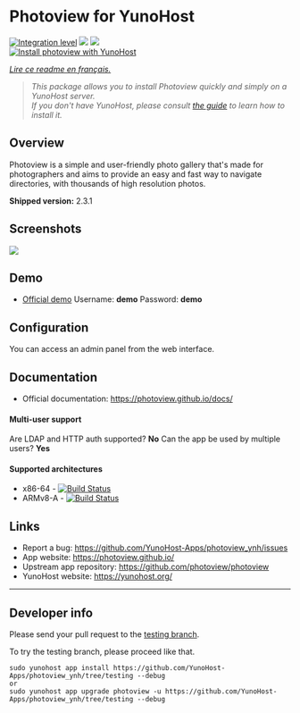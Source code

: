 # Photoview for YunoHost

[![Integration level](https://dash.yunohost.org/integration/photoview.svg)](https://dash.yunohost.org/appci/app/photoview) ![](https://ci-apps.yunohost.org/ci/badges/photoview.status.svg) ![](https://ci-apps.yunohost.org/ci/badges/photoview.maintain.svg)  
[![Install photoview with YunoHost](https://install-app.yunohost.org/install-with-yunohost.svg)](https://install-app.yunohost.org/?app=photoview)

*[Lire ce readme en français.](./README_fr.md)*

> *This package allows you to install Photoview quickly and simply on a YunoHost server.  
If you don't have YunoHost, please consult [the guide](https://yunohost.org/#/install) to learn how to install it.*

## Overview
Photoview is a simple and user-friendly photo gallery that's made for photographers and aims to provide an easy and fast way to navigate directories, with thousands of high resolution photos.

**Shipped version:** 2.3.1

## Screenshots

![](https://github.com/photoview/photoview/raw/master/screenshots/timeline.png)

## Demo

* [Official demo](https://photos.qpqp.dk/) Username: **demo** Password: **demo**

## Configuration

You can access an admin panel from the web interface.

## Documentation

* Official documentation: https://photoview.github.io/docs/

#### Multi-user support

Are LDAP and HTTP auth supported? **No**
Can the app be used by multiple users? **Yes**

#### Supported architectures

* x86-64 - [![Build Status](https://ci-apps.yunohost.org/ci/logs/photoview.svg)](https://ci-apps.yunohost.org/ci/apps/photoview/)
* ARMv8-A - [![Build Status](https://ci-apps-arm.yunohost.org/ci/logs/photoview.svg)](https://ci-apps-arm.yunohost.org/ci/apps/photoview/)

## Links

* Report a bug: https://github.com/YunoHost-Apps/photoview_ynh/issues
* App website: https://photoview.github.io/
* Upstream app repository: https://github.com/photoview/photoview
* YunoHost website: https://yunohost.org/

---

## Developer info

Please send your pull request to the [testing branch](https://github.com/YunoHost-Apps/photoview_ynh/tree/testing).

To try the testing branch, please proceed like that.
```
sudo yunohost app install https://github.com/YunoHost-Apps/photoview_ynh/tree/testing --debug
or
sudo yunohost app upgrade photoview -u https://github.com/YunoHost-Apps/photoview_ynh/tree/testing --debug
```
